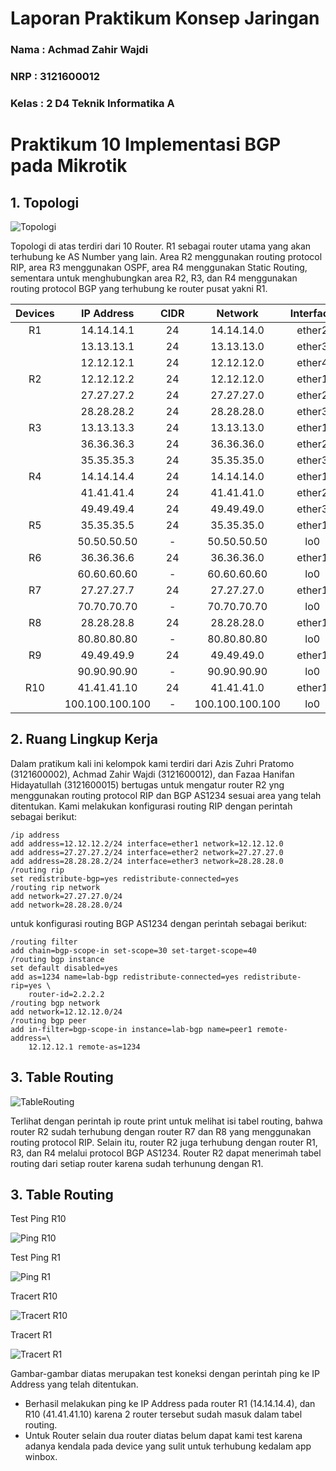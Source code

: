 # Laporan Praktikum Konsep Jaringan

### Nama : Achmad Zahir Wajdi

### NRP : 3121600012

### Kelas : 2 D4 Teknik Informatika A

# Praktikum 10 Implementasi BGP pada Mikrotik

## 1. Topologi

![Topologi](assets/Topologi.png)

Topologi di atas terdiri dari 10 Router. R1 sebagai router utama yang akan terhubung ke AS Number yang lain. Area R2 menggunakan routing protocol RIP, area R3 menggunakan OSPF, area R4 menggunakan Static Routing, sementara untuk menghubungkan area R2, R3, dan R4 menggunakan routing protocol BGP yang terhubung ke router pusat yakni R1.

| Devices |   IP Address    | CIDR |     Network     | Interface |
| :-----: | :-------------: | :--: | :-------------: | :-------: |
|   R1    |   14.14.14.1    |  24  |   14.14.14.0    |  ether2   |
|         |   13.13.13.1    |  24  |   13.13.13.0    |  ether3   |
|         |   12.12.12.1    |  24  |   12.12.12.0    |  ether4   |
|   R2    |   12.12.12.2    |  24  |   12.12.12.0    |  ether1   |
|         |   27.27.27.2    |  24  |   27.27.27.0    |  ether2   |
|         |   28.28.28.2    |  24  |   28.28.28.0    |  ether3   |
|   R3    |   13.13.13.3    |  24  |   13.13.13.0    |  ether1   |
|         |   36.36.36.3    |  24  |   36.36.36.0    |  ether2   |
|         |   35.35.35.3    |  24  |   35.35.35.0    |  ether3   |
|   R4    |   14.14.14.4    |  24  |   14.14.14.0    |  ether1   |
|         |   41.41.41.4    |  24  |   41.41.41.0    |  ether2   |
|         |   49.49.49.4    |  24  |   49.49.49.0    |  ether3   |
|   R5    |   35.35.35.5    |  24  |   35.35.35.0    |  ether1   |
|         |   50.50.50.50   |  -   |   50.50.50.50   |    lo0    |
|   R6    |   36.36.36.6    |  24  |   36.36.36.0    |  ether1   |
|         |   60.60.60.60   |  -   |   60.60.60.60   |    lo0    |
|   R7    |   27.27.27.7    |  24  |   27.27.27.0    |  ether1   |
|         |   70.70.70.70   |  -   |   70.70.70.70   |    lo0    |
|   R8    |   28.28.28.8    |  24  |   28.28.28.0    |  ether1   |
|         |   80.80.80.80   |  -   |   80.80.80.80   |    lo0    |
|   R9    |   49.49.49.9    |  24  |   49.49.49.0    |  ether1   |
|         |   90.90.90.90   |  -   |   90.90.90.90   |    lo0    |
|   R10   |   41.41.41.10   |  24  |   41.41.41.0    |  ether1   |
|         | 100.100.100.100 |  -   | 100.100.100.100 |    lo0    |

## 2. Ruang Lingkup Kerja

Dalam pratikum kali ini kelompok kami terdiri dari Azis Zuhri Pratomo (3121600002), Achmad Zahir Wajdi (3121600012), dan Fazaa Hanifan Hidayatullah (3121600015) bertugas untuk mengatur router R2 yng menggunakan routing protocol RIP dan BGP AS1234 sesuai area yang telah ditentukan. Kami melakukan konfigurasi routing RIP dengan perintah sebagai berikut:

    /ip address
    add address=12.12.12.2/24 interface=ether1 network=12.12.12.0
    add address=27.27.27.2/24 interface=ether2 network=27.27.27.0
    add address=28.28.28.2/24 interface=ether3 network=28.28.28.0
    /routing rip
    set redistribute-bgp=yes redistribute-connected=yes
    /routing rip network
    add network=27.27.27.0/24
    add network=28.28.28.0/24

untuk konfigurasi routing BGP AS1234 dengan perintah sebagai berikut:

    /routing filter
    add chain=bgp-scope-in set-scope=30 set-target-scope=40
    /routing bgp instance
    set default disabled=yes
    add as=1234 name=lab-bgp redistribute-connected=yes redistribute-rip=yes \
        router-id=2.2.2.2
    /routing bgp network
    add network=12.12.12.0/24
    /routing bgp peer
    add in-filter=bgp-scope-in instance=lab-bgp name=peer1 remote-address=\
        12.12.12.1 remote-as=1234

## 3. Table Routing

![TableRouting](assets/tabel-routing.jpeg)

Terlihat dengan perintah ip route print untuk melihat isi tabel routing,
bahwa router R2 sudah terhubung dengan router R7 dan R8 yang menggunakan routing protocol RIP. Selain itu, router R2 juga terhubung dengan router R1, R3, dan R4 melalui protocol BGP AS1234. Router R2 dapat menerimah tabel routing dari setiap router karena sudah terhunung dengan R1.

## 3. Table Routing

Test Ping R10

![Ping R10](assets/ping%2041.41.41.10.jpeg)

Test Ping R1

![Ping R1](assets/ping%2014.14.14.4.jpeg)

Tracert R10

![Tracert R10](assets/tracert%2041.41.41.10.jpeg)

Tracert R1

![Tracert R1](assets/tracert%2014.14.14.4.jpeg)

Gambar-gambar diatas merupakan test koneksi dengan perintah ping ke IP Address yang telah ditentukan.

- Berhasil melakukan ping ke IP Address pada router R1 (14.14.14.4), dan R10 (41.41.41.10) karena 2 router tersebut sudah masuk dalam tabel routing.
- Untuk Router selain dua router diatas belum dapat kami test karena adanya kendala pada device yang sulit untuk terhubung kedalam app winbox.
